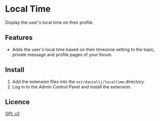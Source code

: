 # Local Time

Display the user's local time on their profile.

## Features

- Adds the user's local time based on their timezone setting to the topic, private message and profile pages of your forum.

## Install

1. Add the extension files into the `ext/danieltj/localtime` directory.
2. Log in to the Admin Control Panel and install the extension.

## Licence

[GPL v2](https://opensource.org/license/gpl-2-0)
